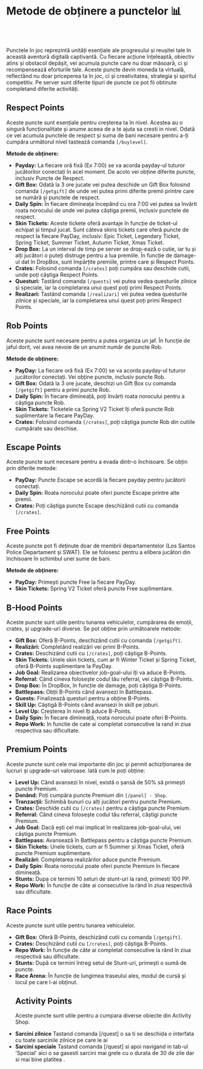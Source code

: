 <h1>Metode de obținere a punctelor 📊</h1><br><br>

<p>Punctele în joc reprezintă unități esențiale ale progresului și reușitei tale în această aventură digitală captivantă. Cu fiecare acțiune înțeleaptă, obiectiv atins și obstacol depășit, vei acumula puncte care nu doar măsoară, ci și recompensează eforturile tale. Aceste puncte devin moneda ta virtuală, reflectând nu doar priceperea ta în joc, ci și creativitatea, strategia și spiritul competitiv. Pe server sunt diferite tipuri de puncte ce pot fii obtinute completand diferite activități.</p>

<h2>Respect Points</h2>
<p>Aceste puncte sunt esențiale pentru creșterea ta în nivel. Acestea au o singură funcționalitate și anume aceea de a te ajuta sa cresti in nivel. Odată ce vei acumula punctele de respect și suma de bani necesare pentru a-ți cumpăra următorul nivel tastează comanda <code>[/buylevel]</code>.</p>
<p><strong>Metode de obținere:</strong></p>
<ul>
  <li><strong>Payday:</strong> La fiecare oră fixă (Ex 7:00) se va acorda payday-ul tuturor jucătorilor conectați în acel moment. De acolo vei obține diferite puncte, inclusiv Puncte de Respect.</li>
  <li><strong>Gift Box:</strong> Odată la 3 ore jucate vei putea deschide un Gift Box folosind comanda <code>[/getgift]</code> de unde vei putea primi diferite premii printre care se numără și punctele de respect.</li>
  <li><strong>Daily Spin:</strong> În fiecare dimineața începând cu ora 7:00 vei putea sa învârti roata norocului de unde vei putea câștiga premii, inclusiv punctele de respect.</li>
  <li><strong>Skin Tickets:</strong> Aceste tickete oferă avantaje în funcție de ticket-ul echipat și timpul jucat. Sunt câteva skins tickets care oferă puncte de respect la fiecare PayDay, inclusiv: Epic Ticket, Legendary Ticket, Spring Ticket, Summer Ticket, Autumn Ticket, Xmas Ticket.</li>
  <li><strong>Drop Box:</strong> La un interval de timp pe server se drop-ează o cutie, iar tu și alți jucători o puteți distruge pentru a lua premiile. În funcție de damage-ul dat în DropBox, sunt împărțite premiile, printre care și Respect Points.</li>
  <li><strong>Crates:</strong> Folosind comanda <code>[/crates]</code> poți cumpăra sau deschide cutii, unde poți câștiga Respect Points.</li>
  <li><strong>Questuri:</strong> Tastând comanda <code>[/quests]</code> vei putea vedea questurile zilnice și speciale, iar la completarea unui quest poți primi Respect Points.</li>
  <li><strong>Realizari:</strong> Tastând comanda <code>[/realizari]</code> vei putea vedea questurile zilnice și speciale, iar la completarea unui quest poți primi Respect Points.</li>
</ul>

<h2>Rob Points</h2>
<p>Aceste puncte sunt necesare pentru a putea organiza un jaf. În funcție de jaful dorit, vei avea nevoie de un anumit număr de puncte Rob.</p>
<p><strong>Metode de obținere:</strong></p>
<ul>
  <li><strong>PayDay:</strong> La fiecare oră fixă (Ex 7:00) se va acorda payday-ul tuturor jucătorilor conectați. Vei obține puncte, inclusiv puncte Rob.</li>
  <li><strong>Gift Box:</strong> Odată la 3 ore jucate, deschizi un Gift Box cu comanda <code>[/getgift]</code> pentru a primi puncte Rob.</li>
  <li><strong>Daily Spin:</strong> În fiecare dimineață, poți învârti roata norocului pentru a câștiga puncte Rob.</li>
  <li><strong>Skin Tickets:</strong> Ticketele ca Spring V2 Ticket îți oferă puncte Rob suplimentare la fiecare PayDay.</li>
  <li><strong>Crates:</strong> Folosind comanda <code>[/crates]</code>, poți câștiga puncte Rob din cutiile cumpărate sau deschise.</li>
</ul>

<h2>Escape Points</h2>
<p>Aceste puncte sunt necesare pentru a evada dintr-o închisoare. Se obțin prin diferite metode:</p>
<ul>
  <li><strong>PayDay:</strong> Puncte Escape se acordă la fiecare payday pentru jucătorii conectați.</li>
  <li><strong>Daily Spin:</strong> Roata norocului poate oferi puncte Escape printre alte premii.</li>
  <li><strong>Crates:</strong> Poți câștiga puncte Escape deschizând cutii cu comanda <code>[/crates]</code>.</li>
</ul>

<h2>Free Points</h2>
<p>Aceste puncte pot fi deținute doar de membrii departamentelor (Los Santos Police Departament și SWAT). Ele se folosesc pentru a elibera jucători din închisoare în schimbul unei sume de bani.</p>
<p><strong>Metode de obținere:</strong></p>
<ul>
  <li><strong>PayDay:</strong> Primești puncte Free la fiecare PayDay.</li>
  <li><strong>Skin Tickets:</strong> Spring V2 Ticket oferă puncte Free suplimentare.</li>
</ul>

<h2>B-Hood Points</h2>
<p>Aceste puncte sunt utile pentru tunarea vehiculelor, cumpărarea de emoții, crates, și upgrade-uri diverse. Se pot obține prin următoarele metode:</p>
<ul>
  <li><strong>Gift Box:</strong> Oferă B-Points, deschizând cutii cu comanda <code>[/getgift]</code>.</li>
  <li><strong>Realizări:</strong> Completând realizări vei primi B-Points.</li>
  <li><strong>Crates:</strong> Deschizând cutii cu <code>[/crates]</code>, poți câștiga B-Points.</li>
  <li><strong>Skin Tickets:</strong> Unele skin tickets, cum ar fi Winter Ticket și Spring Ticket, oferă B-Points suplimentare la PayDay.</li>
  <li><strong>Job Goal:</strong> Realizarea obiectivelor job-goal-ului îți va aduce B-Points.</li>
  <li><strong>Referral:</strong> Când cineva folosește codul tău referral, vei câștiga B-Points.</li>
  <li><strong>Drop Box:</strong> În DropBox, în funcție de damage, poți câștiga B-Points.</li>
  <li><strong>Battlepass:</strong> Obții B-Points când avansezi în Battlepass.</li>
  <li><strong>Quests:</strong> Finalizează questuri pentru a obține B-Points.</li>
  <li><strong>Skill Up:</strong> Câștigă B-Points când avansezi în skill pe joburi.</li>
  <li><strong>Level Up:</strong> Creșterea în nivel îți aduce B-Points.</li>
  <li><strong>Daily Spin:</strong> În fiecare dimineață, roata norocului poate oferi B-Points.</li>
  <li><strong>Repo Work:</strong> In functie de cate ai completat consecutive la rand in ziua respectiva sau dificultate.</li>
</ul>

<h2>Premium Points</h2>
<p>Aceste puncte sunt cele mai importante din joc și permit achiziționarea de lucruri și upgrade-uri valoroase. Iată cum le poți obține:</p>
<ul>
  <li><strong>Level Up:</strong> Când avansezi în nivel, există o șansă de 50% să primești puncte Premium.</li>
  <li><strong>Donând:</strong> Poți cumpăra puncte Premium din <code>[/panel] - Shop</code>.</li>
  <li><strong>Tranzacții:</strong> Schimbă bunuri cu alți jucători pentru puncte Premium.</li>
  <li><strong>Crates:</strong> Deschide cutii cu <code>[/crates]</code> pentru a câștiga puncte Premium.</li>
  <li><strong>Referral:</strong> Când cineva folosește codul tău referral, câștigi puncte Premium.</li>
  <li><strong>Job Goal:</strong> Dacă ești cel mai implicat în realizarea job-goal-ului, vei câștiga puncte Premium.</li>
  <li><strong>Battlepass:</strong> Avansează în Battlepass pentru a câștiga puncte Premium.</li>
  <li><strong>Skin Tickets:</strong> Unele tickets, cum ar fi Summer și Xmas Ticket, oferă puncte Premium suplimentare.</li>
  <li><strong>Realizări:</strong> Completarea realizărilor aduce puncte Premium.</li>
  <li><strong>Daily Spin:</strong> Roata norocului poate oferi puncte Premium în fiecare dimineață.</li>
  <li><strong>Stunts:</strong> Dupa ce termini 10 seturi de stunt-uri la rand, primesti 100 PP.</li>
  <li><strong>Repo Work:</strong> În funcție de câte ai consecutive la rând în ziua respectivă sau dificultate.</li>
</ul>

<h2>Race Points</h2>
<p>Aceste puncte sunt utile pentru tunarea vehiculelor.</p>
<ul>
 <li><strong>Gift Box:</strong> Oferă B-Points, deschizând cutii cu comanda <code>[/getgift]</code>.</li>
 <li><strong>Crates:</strong> Deschizând cutii cu <code>[/crates]</code>, poți câștiga B-Points.</li>
 <li><strong>Repo Work:</strong> În funcție de câte ai completat consecutive la rând în ziua respectivă sau dificultate.</li>
 <li><strong>Stunts:</strong> După ce termini întreg setul de Stunt-uri, primești o sumă de puncte.</li>
 <li><strong>Race Arena:</strong> În funcție de lungimea traseului ales, modul de cursă și locul pe care l-ai obținut.</li>

<h2>Activity Points</h2>
<p>Aceste puncte sunt utile pentru a cumpara diverse obiecte din Activity Shop.</p>
  <li><strong>Sarcini zilnice</strong> Tastand comanda [/quest] o sa ti se deschida o interfata cu toate sarcinile zilnice pe care le ai</li>
  <li><strong>Sarcini speciale</strong> Tastand comanda [/quest] si apoi navigand in tab-ul 'Special' aici o sa gasesti sarcini mai grele cu o durata de 30 de zile dar si mai bine platitea  .</li>
<ul>
